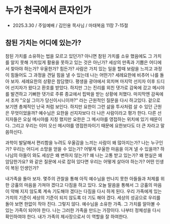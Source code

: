 
# 누가 천국에서 큰자인가
* 2025.3.30 / 주일예배 / 김인용 목사님 / 마태복음 11장 7-15절 

## 참된 가치는 어디에 있는가? 
참된 가치를 소유하는 법을 모르고 있던가? 아니면 참된 가치를 소유 했음에도 그 가치를 알지 못해 가치있게 활용을 못하고 있는 것은 아닌가? 세상의 만족과 기쁨은 어디에서 찾아야 하는가? 우울한가? 힘든가? 사람은 가치 있는 일을 할때 보람을 느끼고 과정이 힘들어도 그 과정을 견딜 힘을 낼 수 있는데 나는 어떤가? 세례요한에 비추어 나를 돌아 보자. 세례요한의 상황은 참담했다. 평생을 광야에서 외치며 마지막 선지자 이후 드디어 선지자가 왔다고 환호를 받았다. 하지만 그는 진리를 외친 댓가로 감옥에 갔고 메시야를 발견하고 기뻐한 댓가로 주류 종교에서 핍박을 받는 상황에 처했다. 마지막엔 감옥에서 조차 "오실 그이가 당신이시니이까?" 라는 근원적인 질문을 다시 하고있다. 겉으로 보기엔 총체적인 난국 처럼 보인다. 하지만 요한이 그런 삶을 투사처럼 살 수 있던 근원은 무엇이었을까? 예수님은 요한을 선지자보다 더 나은 사람이라고 평가 한다. 다른 선지자들은 오실 메시야를 지칭 했지만 요한은 그 메시야를 영접하는 위치에 있기 때문이다. 그리고 우리는 이미 오신 메시야를 영접한자이기 때문에 요한보다도 더 큰 자라고 말씀하신다. 

과학이 발달해서 편리함을 누려도 우울감을 느끼는 사람이 왜 많아지는가? 나는 누구인가? 우리는 어디서 소망을 얻을 수 있는가? 어떻게 우울한 마음을 이겨 낼 수 있을까? 하나님의 아들이 와도 세상은 왜 변하지 않는가? 왜 나는 고통 받고 있는가? 왜 현실은 왜 암담한가요? 와 같은 질문에 사로 잡혀 있다면  우리는 어떻게 살아야 하는가? 어떤 인생이 복된 인생인가? 

내가족을 돌아 보자. 몇주의 관찰을 통해 아직 예수님을 만나지 못한 아들들과 처제를 위한 긍휼의 마음을 가져야 겠다고 다짐을 하고 있다. 오늘 말씀을 통해서 그 긍휼의 마음이 약해 지지 않도록 계속 기도해야 겠다는 다짐을 다시 하게 된다. 우리 가족에게 있는 가치의 기준이 세상의 기준이 되지 않도록 더 기도 해야 겠다. 세상의 성공으로 우리를 돌아 보면 한없이 작아 진다. 그렇지 않다. 예수님을 소유한 가족. 그 가치를 알아볼 수 있는 가족이 되어야 한다. 나는 그러한 가족을 만드는 가장이다. 나부터 정체성을 다시 확인하여야 한다. 내가 가족의 제사장으로서 이 역할을 잘 하여한다. 
